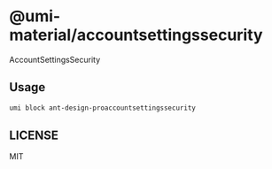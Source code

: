 # @umi-material/accountsettingssecurity

AccountSettingsSecurity

## Usage

```sh
umi block ant-design-proaccountsettingssecurity
```

## LICENSE

MIT
